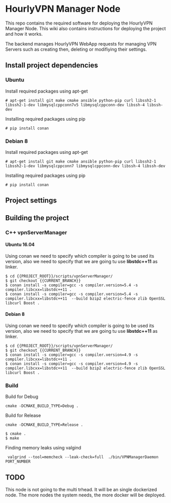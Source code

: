 # HourlyVPN Manager Node

This repo contains the required software for deploying the HourlyVPN Manager Node. This wiki also contains instructions for deploying the project and how it works.

The backend manages HourlyVPN WebApp requests for managing VPN Servers such as creating then, deleting or modifiying their settings.


## Install project dependencies

### Ubuntu

Install required packages using apt-get

```
# apt-get install git make cmake ansible python-pip curl libssh2-1 libssh2-1-dev libmysqlcppconn7v5 libmysqlcppconn-dev libssh-4 libssh-dev 
```

Installing required packages using pip

```
# pip install conan
```

### Debian 8
Install required packages using apt-get

```
# apt-get install git make cmake ansible python-pip curl libssh2-1 libssh2-1-dev libmysqlcppconn7 libmysqlcppconn-dev libssh-4 libssh-dev
```

Installing required packages using pip

```
# pip install conan
```
## Project settings

## Building the project


### C++ vpnServerManager

#### Ubuntu 16.04

Using conan we need to specify which compiler is going to be used its version, also we need to specify that we are going tu use  **libstdc++11** as linker.
```
$ cd {{PROJECT_ROOT}}/scripts/vpnServerManager/
$ git checkout {{CURRENT_BRANCH}}
$ conan install -s compiler=gcc -s compiler.version=5.4 -s compiler.libcxx=libstdc++11 .
$ conan install -s compiler=gcc -s compiler.version=5.4 -s compiler.libcxx=libstdc++11  --build bzip2 electric-fence zlib OpenSSL libcurl Boost .
```

#### Debian 8

Using conan we need to specify which compiler is going to be used its version, also we need to specify that we are going tu use  **libstdc++11** as linker.
```
$ cd {{PROJECT_ROOT}}/scripts/vpnServerManager/
$ git checkout {{CURRENT_BRANCH}}
$ conan install -s compiler=gcc -s compiler.version=4.9 -s compiler.libcxx=libstdc++11 .
$ conan install -s compiler=gcc -s compiler.version=4.9 -s compiler.libcxx=libstdc++11  --build bzip2 electric-fence zlib OpenSSL libcurl Boost .
```

### Build

Build for Debug
```
cmake -DCMAKE_BUILD_TYPE=Debug .
```
Build for Release
```
cmake -DCMAKE_BUILD_TYPE=Release .
```
```
$ cmake .
$ make
```

Finding memory leaks using valgind
```
 valgrind --tool=memcheck --leak-check=full  ./bin/VPNManagerDaemon PORT_NUMBER
```

## TODO

This node is not going to the multi trhead. It will be an single dockerized node. The more nodes the system needs, the more docker will be deployed.
